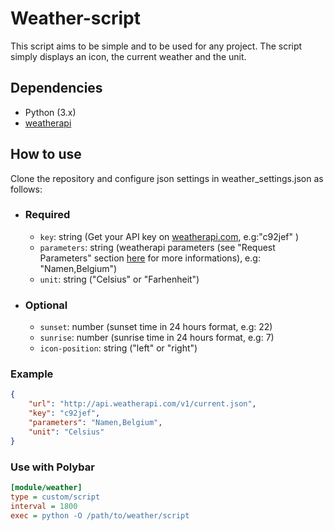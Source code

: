 # Weather-script
This script aims to be simple and to be used for any project.
The script simply displays an icon, the current weather and the unit.
## Dependencies
- Python (3.x)
- [weatherapi](https://www.weatherapi.com/)

## How to use
 Clone the repository and configure json settings in weather_settings.json as follows:
- ### Required
    - `key`: string (Get your API key on [weatherapi.com](https://www.weatherapi.com/), e.g:"c92jef" )
    - `parameters`: string (weatherapi parameters (see "Request Parameters" section [here](https://www.weatherapi.com/docs/) for more informations), e.g: "Namen,Belgium")
    - `unit`: string ("Celsius" or "Farhenheit")
- ### Optional
    - `sunset`: number (sunset time in 24 hours format, e.g: 22)
    - `sunrise`: number (sunrise time in 24 hours format, e.g: 7)
    - `icon-position`: string ("left" or "right")

### Example
``` json
{
    "url": "http://api.weatherapi.com/v1/current.json",
    "key": "c92jef",
    "parameters": "Namen,Belgium",
    "unit": "Celsius"
}
```
### Use with Polybar
``` ini
[module/weather]
type = custom/script
interval = 1800
exec = python -O /path/to/weather/script
```

